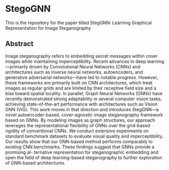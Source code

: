# StegoGNN

This is the repository for the paper titled StegGNN: Learning Graphical Representation for Image Steganography

## Abstract 

Image steganography refers to embedding secret messages within cover images while maintaining imperceptibility. Recent advances in deep learning—primarily driven by Convolutional Neural Networks (CNNs) and architectures such as inverse neural networks, autoencoders, and generative adversarial networks—have led to notable progress. However, these frameworks are primarily built on CNN architectures, which treat images as regular grids and are limited by their receptive field size and a bias toward spatial locality. In parallel, Graph Neural Networks (GNNs) have recently demonstrated strong adaptability in several computer vision tasks, achieving state-of-the-art performance with architectures such as Vision GNN (ViG). This work moves in that direction and introduces StegGNN—a novel autoencoder-based, cover-agnostic image steganography framework based on GNNs. By modeling images as graph structures, our approach leverages the representational flexibility of GNNs over the grid-based rigidity of conventional CNNs. We conduct extensive experiments on standard benchmark datasets to evaluate visual quality and imperceptibility. Our results show that our GNN-based
method performs comparably to existing CNN benchmarks. These findings suggest that GNNs provide a promising al-
ternative representation for steganographic embedding and open the field of deep learning-based steganography to further exploration of GNN-based architectures.
